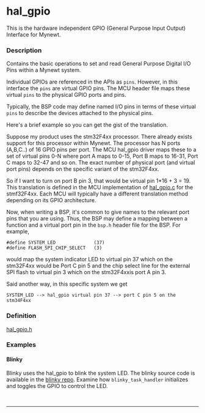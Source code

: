 # hal_gpio


This is the hardware independent GPIO (General Purpose Input Output) Interface for Mynewt.

### Description

Contains the basic operations to set and read General Purpose Digital I/O Pins
within a Mynewt system.

Individual GPIOs are referenced in the APIs as `pins`. However, in this interface the `pins` are virtual GPIO pins. The MCU header file maps these virtual `pins` to the physical GPIO ports and pins.

Typically, the BSP code may define named I/O pins in terms of these virtual `pins` to describe the devices attached to the physical pins.

Here's a brief example so you can get the gist of the translation.

Suppose my product uses the stm32F4xx processor.  There already exists support for this processor within Mynewt.  The processor has N ports (A,B,C..) of 16 GPIO pins per port.   The MCU hal_gpio driver maps these to a set of virtual pins 0-N where port A maps to 0-15, Port B maps to 16-31, Port C maps to 32-47 and so on.  The exact number of physical port (and virtual 
port pins) depends on the specific variant of the stm32F4xx.  

So if I want to turn on port B pin 3, that would be virtual pin  1*16 + 3 = 19. 
This translation is defined in the MCU implementation of 
[hal_gpio.c](https://github.com/apache/incubator-mynewt-larva/blob/master/hw/mcu/stm/stm32f4xx/src/hal_gpio.c) 
for the stmf32F4xx.  Each MCU will typically have a different translation method 
depending on its GPIO architecture. 

Now, when writing a BSP, it's common to give names to the relevant port pins that you are using.  Thus, the BSP may define a mapping between a function and a virtual port pin in the `bsp.h` header file for the BSP.  For example,

```no-highlight
#define SYSTEM_LED              (37)
#define FLASH_SPI_CHIP_SELECT   (3)
```

would map the system indicator LED to virtual pin 37 which on the stm32F4xx would be Port C pin 5 and the chip select line for the external SPI flash to virtual pin 3 which on the stm32F4xxis port A pin 3.

Said another way, in this specific system we get

```no-highlight
SYSTEM_LED --> hal_gpio virtual pin 37 --> port C pin 5 on the stm34F4xx
```

### Definition

[hal_gpio.h](https://github.com/apache/incubator-mynewt-core/blob/master/hw/hal/include/hal/hal_gpio.h)

### Examples

#### Blinky

Blinky uses the hal_gpio to blink the system LED.  The blinky source code is available in the
[blinky repo](https://github.com/apache/incubator-mynewt-blinky/blob/master/apps/blinky/src/main.c).
Examine how `blinky_task_handler` initializes and toggles the GPIO to control the LED.


<br>

---------------------

